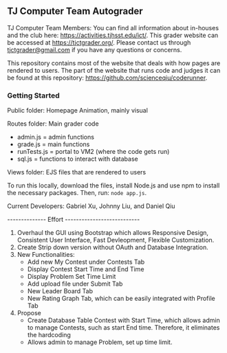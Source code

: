 ## TJ Computer Team Autograder

TJ Computer Team Members: You can find all information about in-houses and the club here: https://activities.tjhsst.edu/ict/.
This grader website can be accessed at https://tjctgrader.org/.
Please contact us through tjctgrader@gmail.com if you have any questions or concerns.

This repository contains most of the website that deals with how pages are rendered to users. The part of the website that runs code and judges it can be found at this repository: https://github.com/scienceqiu/coderunner.

### Getting Started

Public folder: Homepage Animation, mainly visual

Routes folder: Main grader code
- admin.js = admin functions
- grade.js = main functions
- runTests.js = portal to VM2 (where the code gets run)
- sql.js = functions to interact with database

Views folder: EJS files that are rendered to users

To run this locally, download the files, install Node.js and use npm to install the necessary packages. Then, run:
```node app.js```.

Current Developers: Gabriel Xu, Johnny Liu, and Daniel Qiu

-------------- Effort ---------------------------
1) Overhaul the GUI using Bootstrap which allows Responsive Design, Consistent User Interface, Fast Devleopment, Flexible Customization.
2) Create Strip down version without OAuth and Database Integration.
3) New Functionalities:
    * Add new My Contest under Contests Tab
    * Display Contest Start Time and End Time
    * Display Problem Set Time Limit
    * Add upload file under Submit Tab
    * New Leader Board Tab
    * New Rating Graph Tab, which can be easily integrated with Profile Tab
4) Propose 
    * Create Database Table Contest with Start Time, which allows admin to manage Contests, such as start End time. Therefore, it eliminates the hardcoding
    * Allows admin to manage Problem, set up time limit.


